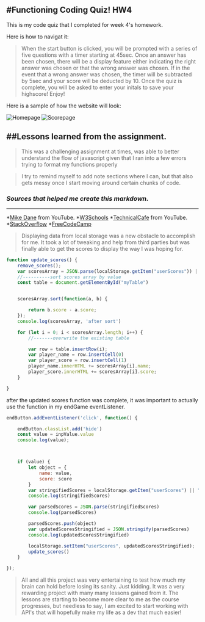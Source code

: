 #Functioning Coding Quiz! HW4
---

This is my code quiz that I completed for week 4's homework.

Here is how to navigat it:
>When the start button is clicked, you will be prompted with a series of five questions with a timer starting at 45sec.
>Once an answer has been chosen, there will be a display feature either indicating the right answer was chosen or that the wrong answer was chosen.
>If in the event that a wrong answer was chosen, the timer will be subtracted by 5sec and your score will be deducted by 10.
>Once the quiz is complete, you will be asked to enter your initals to save your highscore!
>Enjoy!

Here is a sample of how the website will look:

![Homepage](QuizHome)
![Scorepage](QuizScore)

##Lessons learned from the assignment.
---

>This was a challenging assignment at times, was able to better understand the flow of javascript given that I ran into a few errors trying to format my functions properly

>I try to remind myself to add note sections where I can, but that also gets messy once I start moving around certain chunks of code.

### _Sources that helped me create this markdown._
---

*[Mike Dane](https://www.youtube.com/channel/UCvmINlrza7JHB1zkIOuXEbw) from YouTube.
*[W3Schools](https://www.w3schools.com/cssref/pr_class_position.asp)
*[TechnicalCafe](https://www.youtube.com/watch?v=9sT03jEwcaw&t=1006s) from YouTube.
*[StackOverflow](https://stackoverflow.com/questions/42603033/uncaught-typeerror-cannot-set-property-textcontent-of-null)
*[FreeCodeCamp](https://forum.freecodecamp.org/)

>Displaying data from local storage was a new obstacle to accomplish for me. It took a lot of tweaking and help from third parties but was finally able to get the scores to display the way I was hoping for.

```js
function update_scores() {
    remove_scores();
    var scoresArray = JSON.parse(localStorage.getItem("userScores")) || [];
    //----------sort scores array by value
    const table = document.getElementById("myTable")


    scoresArray.sort(function(a, b) {

        return b.score - a.score;
    });
    console.log(scoresArray, 'after sort')

    for (let i = 0; i < scoresArray.length; i++) {
        //-------overwrite the existing table

        var row = table.insertRow(i);
        var player_name = row.insertCell(0)
        var player_score = row.insertCell(1)
        player_name.innerHTML += scoresArray[i].name;
        player_score.innerHTML += scoresArray[i].score;
    }

}


```


after the updated scores function was complete, it was important to actually use the function in my endGame eventListener.
```js
endButton.addEventListener('click', function() {

    endButton.classList.add('hide')
    const value = inpValue.value
    console.log(value);



    if (value) {
        let object = {
            name: value,
            score: score
        }
        var stringifiedScores = localStorage.getItem("userScores") || "[]"
        console.log(stringifiedScores)

        var parsedScores = JSON.parse(stringifiedScores)
        console.log(parsedScores)

        parsedScores.push(object)
        var updatedScoresStringified = JSON.stringify(parsedScores)
        console.log(updatedScoresStringified)

        localStorage.setItem("userScores", updatedScoresStringified);
        update_scores()
    }

});
```

>All and all this project was very entertaining to test how much my brain can hold before losing its sanity. Just kidding. It was a very rewarding project with many many lessons gained from it. The lessons are starting to become more clear to me as the course progresses, but needless to say, I am excited to start working with API's that will hopefully make my life as a dev that much easier!